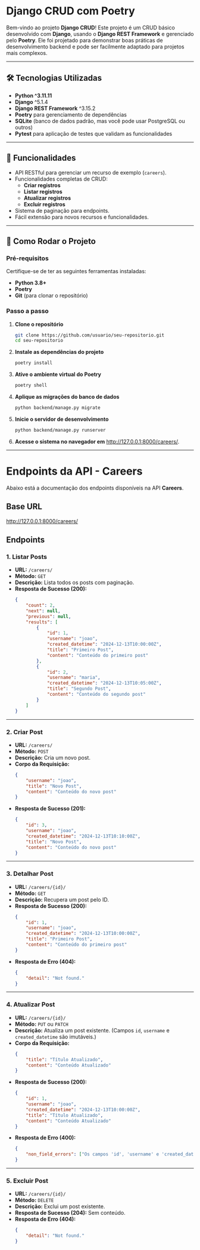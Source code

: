 # Django CRUD com Poetry

Bem-vindo ao projeto **Django CRUD**! Este projeto é um CRUD básico desenvolvido com **Django**, usando o **Django REST Framework** e gerenciado pelo **Poetry**. Ele foi projetado para demonstrar boas práticas de desenvolvimento backend e pode ser facilmente adaptado para projetos mais complexos.

---

## 🛠️ Tecnologias Utilizadas

- **Python ^3.11.11**
- **Django** ^5.1.4
- **Django REST Framework** ^3.15.2
- **Poetry** para gerenciamento de dependências
- **SQLite** (banco de dados padrão, mas você pode usar PostgreSQL ou outros)
- **Pytest** para aplicação de testes que validam as funcionalidades

---

## 🎯 Funcionalidades

- API RESTful para gerenciar um recurso de exemplo (`careers`).
- Funcionalidades completas de CRUD:
  - **Criar registros**
  - **Listar registros**
  - **Atualizar registros**
  - **Excluir registros**
- Sistema de paginação para endpoints.
- Fácil extensão para novos recursos e funcionalidades.

---

## 🚀 Como Rodar o Projeto

### Pré-requisitos

Certifique-se de ter as seguintes ferramentas instaladas:
- **Python 3.8+**
- **Poetry**
- **Git** (para clonar o repositório)

### Passo a passo

1. **Clone o repositório**
   ```bash
   git clone https://github.com/usuario/seu-repositorio.git
   cd seu-repositorio
    ```
2. **Instale as dependências do projeto**
    ```bash
    poetry install
    ```
3. **Ative o ambiente virtual do Poetry**
    ```bash
    poetry shell
    ```
4. **Aplique as migrações do banco de dados**
    ```bash
    python backend/manage.py migrate
    ```
5. **Inicie o servidor de desenvolvimento**
    ```bash
    python backend/manage.py runserver
    ```
6. **Acesse o sistema no navegador em** http://127.0.0.1:8000/careers/. 

---
# Endpoints da API - Careers

Abaixo está a documentação dos endpoints disponíveis na API **Careers**.

## Base URL

http://127.0.0.1:8000/careers/

## Endpoints

### 1. **Listar Posts**
   - **URL:** `/careers/`
   - **Método:** `GET`
   - **Descrição:** Lista todos os posts com paginação.
   - **Resposta de Sucesso (200):**
     ```json
     {
         "count": 2,
         "next": null,
         "previous": null,
         "results": [
             {
                 "id": 1,
                 "username": "joao",
                 "created_datetime": "2024-12-13T10:00:00Z",
                 "title": "Primeiro Post",
                 "content": "Conteúdo do primeiro post"
             },
             {
                 "id": 2,
                 "username": "maria",
                 "created_datetime": "2024-12-13T10:05:00Z",
                 "title": "Segundo Post",
                 "content": "Conteúdo do segundo post"
             }
         ]
     }
     ```

---

### 2. **Criar Post**
   - **URL:** `/careers/`
   - **Método:** `POST`
   - **Descrição:** Cria um novo post.
   - **Corpo da Requisição:**
     ```json
     {
         "username": "joao",
         "title": "Novo Post",
         "content": "Conteúdo do novo post"
     }
     ```
   - **Resposta de Sucesso (201):**
     ```json
     {
         "id": 3,
         "username": "joao",
         "created_datetime": "2024-12-13T10:10:00Z",
         "title": "Novo Post",
         "content": "Conteúdo do novo post"
     }
     ```

---

### 3. **Detalhar Post**
   - **URL:** `/careers/{id}/`
   - **Método:** `GET`
   - **Descrição:** Recupera um post pelo ID.
   - **Resposta de Sucesso (200):**
     ```json
     {
         "id": 1,
         "username": "joao",
         "created_datetime": "2024-12-13T10:00:00Z",
         "title": "Primeiro Post",
         "content": "Conteúdo do primeiro post"
     }
     ```
   - **Resposta de Erro (404):**
     ```json
     {
         "detail": "Not found."
     }
     ```

---

### 4. **Atualizar Post**
   - **URL:** `/careers/{id}/`
   - **Método:** `PUT` ou `PATCH`
   - **Descrição:** Atualiza um post existente. (Campos `id`, `username` e `created_datetime` são imutáveis.)
   - **Corpo da Requisição:**
     ```json
     {
         "title": "Título Atualizado",
         "content": "Conteúdo Atualizado"
     }
     ```
   - **Resposta de Sucesso (200):**
     ```json
     {
         "id": 1,
         "username": "joao",
         "created_datetime": "2024-12-13T10:00:00Z",
         "title": "Título Atualizado",
         "content": "Conteúdo Atualizado"
     }
     ```
   - **Resposta de Erro (400):**
     ```json
     {
         "non_field_errors": ["Os campos 'id', 'username' e 'created_datetime' não podem ser alterados."]
     }
     ```

---

### 5. **Excluir Post**
   - **URL:** `/careers/{id}/`
   - **Método:** `DELETE`
   - **Descrição:** Exclui um post existente.
   - **Resposta de Sucesso (204):**
     Sem conteúdo.
   - **Resposta de Erro (404):**
     ```json
     {
         "detail": "Not found."
     }
     ```
